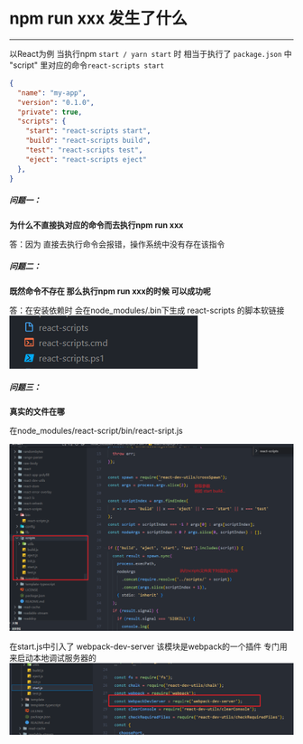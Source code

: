 # npm run xxx 发生了什么
---
以React为例
当执行npm `start / yarn start` 时 相当于执行了 `package.json` 中 "script" 里对应的命令`react-scripts start`

```json
{
  "name": "my-app",
  "version": "0.1.0",
  "private": true,
  "scripts": {
    "start": "react-scripts start",
    "build": "react-scripts build",
    "test": "react-scripts test",
    "eject": "react-scripts eject"
  },
}
```
##### 问题一：
**为什么不直接执对应的命令而去执行npm run xxx**

答：因为 直接去执行命令会报错，操作系统中没有存在该指令

##### 问题二：
**既然命令不存在 那么执行npm run xxx的时候 可以成功呢**

答：在安装依赖时 会在node_modules/.bin下生成 react-scripts 的脚本软链接
![图片](/blog/Npmrunxxx01.png)

##### 问题三：
**真实的文件在哪**

在node_modules/react-script/bin/react-sript.js

![图片](/blog/Npmrunxxx02.png)


在start.js中引入了 webpack-dev-server 该模块是webpack的一个插件 专门用来启动本地调试服务器的
![图片](/blog/Npmrunxxx03.png)
